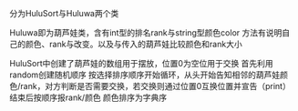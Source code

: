 分为HuluSort与Huluwa两个类

Huluwa即为葫芦娃类，含有int型的排名rank与string型颜色color
方法有说明自己的颜色、rank与改变。以及与传入的葫芦娃比较颜色和rank大小

HuluSort中创建了葫芦娃的数组用于摆放，位置0为空位用于交换
首先利用random创建随机顺序
按选择排序顺序开始循环，从头开始告知相邻的葫芦娃颜色/rank，对方判断是否需要交换，若交换则通过位置0互换位置并宣告（print）
结束后按顺序报rank/颜色
颜色排序为字典序